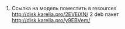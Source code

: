 1. Ccылка на модель поместить в resources http://disk.karelia.pro/2EVEiXN/
2 deb пакет http://disk.karelia.pro/y9EBVem/
